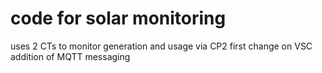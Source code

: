 # code for solar monitoring
uses 2 CTs to monitor generation and usage via CP2
first change on VSC addition of MQTT messaging
